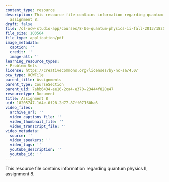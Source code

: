 ```yaml
---
content_type: resource
description: This resource file contains information regarding quantum physics II,
  assignment 8.
draft: false
file: /ol-ocw-studio-app/courses/8-05-quantum-physics-ii-fall-2013/182057471d4e0f282d7787ff07160ba6_MIT8_05F13_ps8.pdf
file_size: 103564
file_type: application/pdf
image_metadata:
  caption: ''
  credit: ''
  image-alt: ''
learning_resource_types:
- Problem Sets
license: https://creativecommons.org/licenses/by-nc-sa/4.0/
ocw_type: OCWFile
parent_title: Assignments
parent_type: CourseSection
parent_uid: 7abb6434-ee16-2ca4-e370-23444f820e47
resourcetype: Document
title: Assignment 8
uid: 18205747-1d4e-0f28-2d77-87ff07160ba6
video_files:
  archive_url: ''
  video_captions_file: ''
  video_thumbnail_file: ''
  video_transcript_file: ''
video_metadata:
  source: ''
  video_speakers: ''
  video_tags: ''
  youtube_description: ''
  youtube_id: ''
---
```

This resource file contains information regarding quantum physics II, assignment 8.